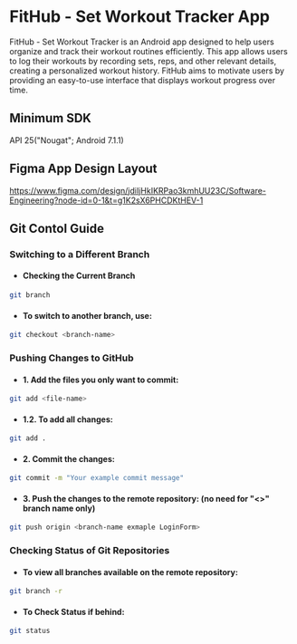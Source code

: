 # FitHub - Set Workout Tracker App
FitHub - Set Workout Tracker is an Android app designed to help users organize and track their workout routines efficiently. This app allows users to log their workouts by recording sets, reps, and other relevant details, creating a personalized workout history. FitHub aims to motivate users by providing an easy-to-use interface that displays workout progress over time.

## Minimum SDK
API 25("Nougat"; Android 7.1.1)

## Figma App Design Layout
https://www.figma.com/design/jdiIjHkIKRPao3kmhUU23C/Software-Engineering?node-id=0-1&t=g1K2sX6PHCDKtHEV-1




## Git Contol Guide

### Switching to a Different Branch
- #### Checking the Current Branch
```bash
git branch
```
- #### To switch to another branch, use:
```bash
git checkout <branch-name>
```

### Pushing Changes to GitHub
- #### 1. Add the files you only want to commit:
 ```bash
git add <file-name>
 ```
- #### 1.2. To add all changes:
 ```bash
git add .
 ```
- #### 2. Commit the changes:
 ```bash
git commit -m "Your example commit message"
 ```
- #### 3. Push the changes to the remote repository: (no need for "<>" branch name only)
 ```bash
git push origin <branch-name exmaple LoginForm>
 ```

### Checking Status of Git Repositories
- #### To view all branches available on the remote repository:
 ```bash
git branch -r
 ```
- #### To Check Status if behind:
 ```bash
git status
 ```
  
